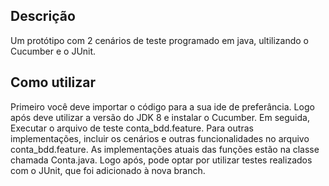 ## Descrição
Um protótipo com 2 cenários de teste programado em java, ultilizando o Cucumber e o JUnit.

## Como utilizar
Primeiro você deve importar o código para a sua ide de preferância. Logo após deve utilizar a versão do JDK 8 e instalar o Cucumber. Em seguida, Executar o arquivo de teste conta_bdd.feature. Para outras implementações, incluir os cenários e outras funcionalidades no arquivo conta_bdd.feature. As implementações atuais das funções estão na classe chamada Conta.java.
Logo após, pode optar por utilizar testes realizados com o JUnit, que foi adicionado à nova branch.
